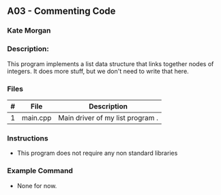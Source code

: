 ## A03 - Commenting Code
### Kate Morgan
### Description:

This program implements a list data structure that links together nodes of integers. It does more stuff, but we don't need to write that here.

### Files

|   #   | File     | Description                      |
| :---: | -------- | -------------------------------- |
|   1   | main.cpp | Main driver of my list program . |


### Instructions

- This program does not require any non standard libraries

### Example Command

- None for now.
